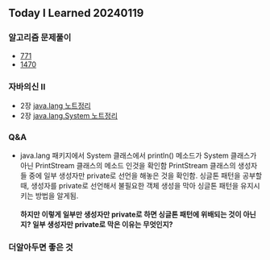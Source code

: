 Today I Learned 20240119
---

### 알고리즘 문제풀이

- [771](https://github.com/melody-story/Algorithm/tree/main/0771-jewels-and-stones)
- [1470](https://github.com/melody-story/Algorithm/tree/main/1470-shuffle-the-array)

### 자바의신 II

- 2장 [java.lang 노트정리](https://github.com/melody-story/TIL/tree/main/java/java_lang.md) 
- 2장 [java.lang.System 노트정리](https://github.com/melody-story/TIL/tree/main/java/java_lang_system.md) 

### Q&A
- java.lang 패키지에서 System 클래스에서 println() 메소드가 System 클래스가 아닌 PrintStream 클래스의 메소드 인것을 확인함
  PrintStream 클래스의 생성자들 중에 일부 생성자만 private로 선언을 해놓은 것을 확인함.
  싱글톤 패턴을 공부할 때, 생성자를 private로 선언해서 불필요한 객체 생성을 막아 싱글톤 패턴을 유지시키는 방법을 알게됨.<br><br> 
  **하지만 이렇게 일부만 생성자만 private로 하면 싱글톤 패턴에 위배되는 것이 아닌지? 일부 생성자만 private로 막은 이유는 무엇인지?**

### 더알아두면 좋은 것

